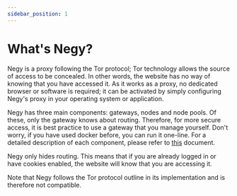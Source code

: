 ```yaml
---
sidebar_position: 1
---
```


# What's Negy?

Negy is a proxy following the Tor protocol; Tor technology allows the source of access to be concealed. In other words, the website has no way of knowing that you have accessed it. As it works as a proxy, no dedicated browser or software is required; it can be activated by simply configuring Negy's proxy in your operating system or application.

Negy has three main components: gateways, nodes and node pools. Of these, only the gateway knows about routing. Therefore, for more secure access, it is best practice to use a gateway that you manage yourself. Don't worry, if you have used docker before, you can run it one-line. For a detailed description of each component, please refer to [this](https://tbd.com) document.

Negy only hides routing. This means that if you are already logged in or have cookies enabled, the website will know that you are accessing it.

Note that Negy follows the Tor protocol outline in its implementation and is therefore not compatible.
